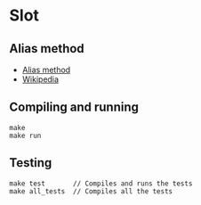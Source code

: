 # Slot

## Alias method
* [Alias method](https://web.archive.org/web/20131029203736/http://web.eecs.utk.edu/~vose/Publications/random.pdf)
* [Wikipedia](http://en.wikipedia.org/wiki/Alias_method)

## Compiling and running
```
make
make run
```

## Testing
```
make test       // Compiles and runs the tests
make all_tests  // Compiles all the tests
```

